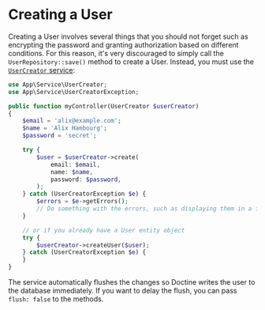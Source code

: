 # Creating a User

Creating a User involves several things that you should not forget such as encrypting the password and granting authorization based on different conditions.
For this reason, it's very discouraged to simply call the `UserRepository::save()` method to create a User.
Instead, you must use the [`UserCreator` service](/src/Service/UserCreator.php):

```php
use App\Service\UserCreator;
use App\Service\UserCreatorException;

public function myController(UserCreator $userCreator)
{
    $email = 'alix@example.com';
    $name = 'Alix Hambourg';
    $password = 'secret';

    try {
        $user = $userCreator->create(
            email: $email,
            name: $name,
            password: $password,
        );
    } catch (UserCreatorException $e) {
        $errors = $e->getErrors();
        // Do something with the errors, such as displaying them in a form.
    }

    // or if you already have a User entity object
    try {
        $userCreator->createUser($user);
    } catch (UserCreatorException $e) {
    }
}
```

The service automatically flushes the changes so Doctine writes the user to the database immediately.
If you want to delay the flush, you can pass `flush: false` to the methods.
